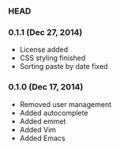 ### HEAD

### 0.1.1 (Dec 27, 2014) 

- License added
- CSS styling finished
- Sorting paste by date fixed

### 0.1.0 (Dec 17, 2014)

- Removed user management
- Added autocomplete
- Added emmet
- Added Vim
- Added Emacs
